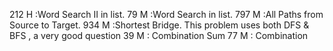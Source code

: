 212 H :Word Search II in list.
79  M :Word Search in list.
797 M :All Paths from Source to Target.
934 M :Shortest Bridge. This problem uses both DFS & BFS , a very good question
39 M : Combination Sum
77 M : Combination
